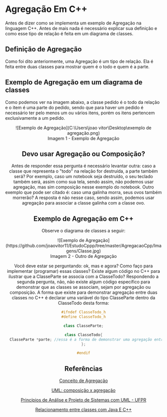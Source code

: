 # Agregação Em C++

  Antes de dizer como se implementa um exemplo de Agregação na linguagem C++. Antes de mais nada é necessário explicar sua definição e como esse tipo de relação é feita em um diagrama de classes.

## Definição de Agregação

Como foi dito anteriormente, uma Agregação é um tipo de relação. Ela é feita entre duas classes para mostrar quem é o todo e quem é a parte.

## Exemplo de Agregação em um diagrama de classes

Como podemos ver na imagem abaixo, a classe pedido é o todo da relação e o item é uma parte do pedido, sendo que para haver um pedido é necessário ter pelo menos um ou vários itens, porém os itens pertencem exclusivamente a um pedido.

<center>![Exemplo de Agregação](C:\Users\joao vitor\Desktop\exemplo de agregação.png)
<center> Imagem 1 - Exemplo de Agregação

## Devo usar Agregação ou Composição?

Antes de responder essa pergunta é necessário levantar outra: caso a classe que representa o "todo" na relação for destruída, a parte também será? Por exemplo, caso um notebook seja destruído, o seu teclado também será, assim como sua tela, sendo assim, não podemos usar agregação, mas sim composição nesse exemplo do notebook.
Outro exemplo que pode ser citado é: caso uma galinha morra, seus ovos também morrerão? A resposta é não nesse caso, sendo assim, podemos usar agregação para associar a classe galinha com a classe ovo.

## Exemplo de Agregação em C++

Observe o diagrama de classes a seguir:
<center>![Exemplo de Agregação](https://github.com/joaovitor11/EstudoCppp/tree/master/AgregacaoCpp/Imagens/Classe.jpg)
<center> Imagem 2 - Outro de Agregação

Você deve estar se perguntando: ok, mas e agora? Como faço para implementar (programar) essas classes? Existe algum código no C++ para ilustrar que a ClasseParte se associa com a ClasseTodo? Respondendo a segunda pergunta, não, não existe algum código específico para demonstrar que as classes se associam, sejam por agregação ou composição. A forma que existe para demonstrar agregação entre duas classes no C++ é declarar uma variável do tipo ClasseParte dentro da ClasseTodo desta forma:

```CPP
#ifndef ClasseTodo_h
#define ClasseTodo_h

class ClasseParte;

class ClasseTodo{
  ClasseParte *parte; //essa é a forma de demonstrar uma agregação entre duas classes em C++
};

#endif
```
## Referências

[Conceito de Agregação](http://www.les.inf.puc-rio.br/wiki/images/7/7f/Aula1-diagrama_classes.pdf)

[UML: composição x agregação](http://imasters.com.br/artigo/18901/uml/uml-composicao-x-agregacao?trace=1519021197&source=single)

[Princípios de Análise e Projeto de Sistemas com UML - UFPR](http://www.inf.ufpr.br/silvia/ESNovo/UML/material/Diagrama_classe_Livro.pdf)

[Relacionamento entre classes com Java E C++](www.professorvida.com.br/if62c/material/relacionamentos.pdf)
